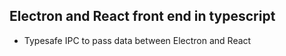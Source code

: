 ## Electron and React front end in typescript

- Typesafe IPC to pass data between Electron and React
